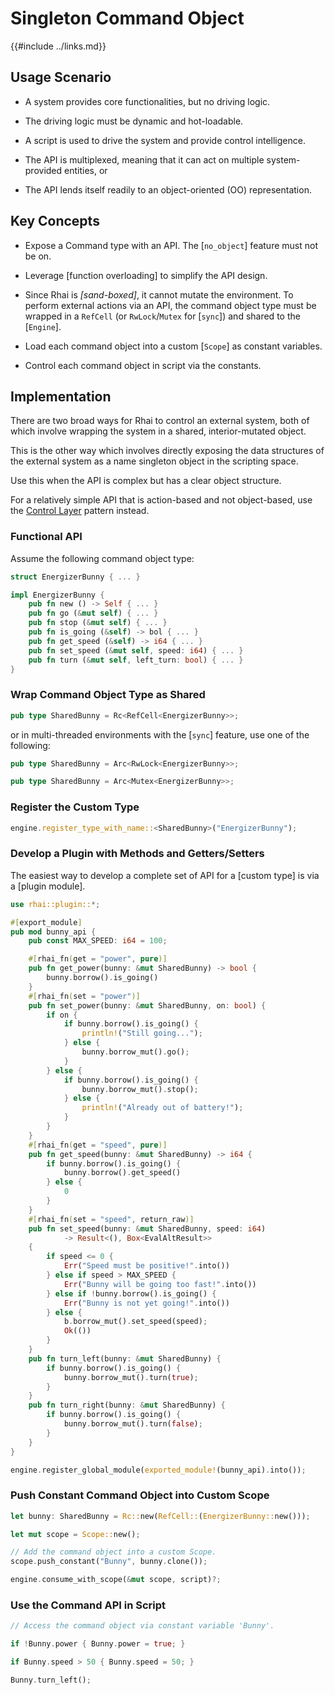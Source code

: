 Singleton Command Object
=======================

{{#include ../links.md}}


Usage Scenario
--------------

* A system provides core functionalities, but no driving logic.

* The driving logic must be dynamic and hot-loadable.

* A script is used to drive the system and provide control intelligence.

* The API is multiplexed, meaning that it can act on multiple system-provided entities, or

* The API lends itself readily to an object-oriented (OO) representation.


Key Concepts
------------

* Expose a Command type with an API.  The [`no_object`] feature must not be on.

* Leverage [function overloading] to simplify the API design.

* Since Rhai is _[sand-boxed]_, it cannot mutate the environment.  To perform external actions via an API, the command object type must be wrapped in a `RefCell` (or `RwLock`/`Mutex` for [`sync`]) and shared to the [`Engine`].

* Load each command object into a custom [`Scope`] as constant variables.

* Control each command object in script via the constants.


Implementation
--------------

There are two broad ways for Rhai to control an external system, both of which involve
wrapping the system in a shared, interior-mutated object.

This is the other way which involves directly exposing the data structures of the external system
as a name singleton object in the scripting space.

Use this when the API is complex but has a clear object structure.

For a relatively simple API that is action-based and not object-based,
use the [Control Layer]({{rootUrl}}/patterns/control.md) pattern instead.


### Functional API

Assume the following command object type:

```rust , no_run
struct EnergizerBunny { ... }

impl EnergizerBunny {
    pub fn new () -> Self { ... }
    pub fn go (&mut self) { ... }
    pub fn stop (&mut self) { ... }
    pub fn is_going (&self) -> bol { ... }
    pub fn get_speed (&self) -> i64 { ... }
    pub fn set_speed (&mut self, speed: i64) { ... }
    pub fn turn (&mut self, left_turn: bool) { ... }
}
```

### Wrap Command Object Type as Shared

```rust , no_run
pub type SharedBunny = Rc<RefCell<EnergizerBunny>>;
```

or in multi-threaded environments with the [`sync`] feature, use one of the following:

```rust , no_run
pub type SharedBunny = Arc<RwLock<EnergizerBunny>>;

pub type SharedBunny = Arc<Mutex<EnergizerBunny>>;
```

### Register the Custom Type

```rust , no_run
engine.register_type_with_name::<SharedBunny>("EnergizerBunny");
```

### Develop a Plugin with Methods and Getters/Setters

The easiest way to develop a complete set of API for a [custom type] is via a [plugin module].

```rust , no_run
use rhai::plugin::*;

#[export_module]
pub mod bunny_api {
    pub const MAX_SPEED: i64 = 100;

    #[rhai_fn(get = "power", pure)]
    pub fn get_power(bunny: &mut SharedBunny) -> bool {
        bunny.borrow().is_going()
    }
    #[rhai_fn(set = "power")]
    pub fn set_power(bunny: &mut SharedBunny, on: bool) {
        if on {
            if bunny.borrow().is_going() {
                println!("Still going...");
            } else {
                bunny.borrow_mut().go();
            }
        } else {
            if bunny.borrow().is_going() {
                bunny.borrow_mut().stop();
            } else {
                println!("Already out of battery!");
            }
        }
    }
    #[rhai_fn(get = "speed", pure)]
    pub fn get_speed(bunny: &mut SharedBunny) -> i64 {
        if bunny.borrow().is_going() {
            bunny.borrow().get_speed()
        } else {
            0
        }
    }
    #[rhai_fn(set = "speed", return_raw)]
    pub fn set_speed(bunny: &mut SharedBunny, speed: i64)
            -> Result<(), Box<EvalAltResult>>
    {
        if speed <= 0 {
            Err("Speed must be positive!".into())
        } else if speed > MAX_SPEED {
            Err("Bunny will be going too fast!".into())
        } else if !bunny.borrow().is_going() {
            Err("Bunny is not yet going!".into())
        } else {
            b.borrow_mut().set_speed(speed);
            Ok(())
        }
    }
    pub fn turn_left(bunny: &mut SharedBunny) {
        if bunny.borrow().is_going() {
            bunny.borrow_mut().turn(true);
        }
    }
    pub fn turn_right(bunny: &mut SharedBunny) {
        if bunny.borrow().is_going() {
            bunny.borrow_mut().turn(false);
        }
    }
}

engine.register_global_module(exported_module!(bunny_api).into());
```

### Push Constant Command Object into Custom Scope

```rust , no_run
let bunny: SharedBunny = Rc::new(RefCell::(EnergizerBunny::new()));

let mut scope = Scope::new();

// Add the command object into a custom Scope.
scope.push_constant("Bunny", bunny.clone());

engine.consume_with_scope(&mut scope, script)?;
```

### Use the Command API in Script

```rust , no_run
// Access the command object via constant variable 'Bunny'.

if !Bunny.power { Bunny.power = true; }

if Bunny.speed > 50 { Bunny.speed = 50; }

Bunny.turn_left();
```
